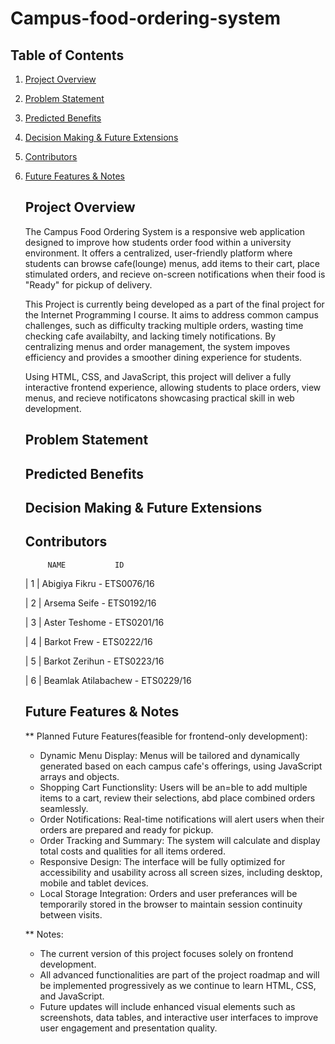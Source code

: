 # Campus-food-ordering-system
 ## Table of Contents

 1. [Project Overview](#project-overview)
 2. [Problem Statement](#problem-statement)
 3. [Predicted Benefits](#predicted-benefits)
 4. [Decision Making & Future Extensions](#decision-making--future-extensions)
 5. [Contributors](#contributors)
 6. [Future Features & Notes](#future-features--notes)

    ## Project Overview
    
    The Campus Food Ordering System is a responsive web application designed to improve how students order food within a university environment. It offers a centralized, user-friendly platform where students can browse cafe(lounge) menus, add items to their cart, place stimulated orders, and recieve on-screen notifications when their food is "Ready" for pickup of delivery.

    This Project is currently being developed as a part of the final project for the Internet Programming I course. It aims to address common campus challenges, such as difficulty tracking multiple orders, wasting time checking cafe availabilty, and lacking timely notifications. By centralizing menus and order management, the system impoves efficiency and provides a smoother dining experience for students.

     Using HTML, CSS, and JavaScript, this project will deliver a fully interactive frontend experience, allowing students to place orders, view menus, and recieve notificatons showcasing practical skill in web development.
    
    ## Problem Statement
   

    ## Predicted Benefits
    

    ## Decision Making & Future Extensions


    ## Contributors
             NAME           ID
    | 1 | Abigiya Fikru - ETS0076/16 
    
    | 2 | Arsema Seife - ETS0192/16
    
    | 3 | Aster Teshome - ETS0201/16
    
    | 4 | Barkot Frew - ETS0222/16
    
    | 5 | Barkot Zerihun - ETS0223/16
    
    | 6 | Beamlak Atilabachew - ETS0229/16 

   
    ## Future Features & Notes
    ** Planned Future Features(feasible for frontend-only development):
    - Dynamic Menu Display: Menus will be tailored and dynamically generated based on each campus cafe's offerings, using JavaScript arrays and objects.
    - Shopping Cart Functionslity: Users will be an=ble to add multiple items to a cart, review their selections, abd place combined orders seamlessly.
    - Order Notifications: Real-time notifications will alert users when their orders are prepared and ready for pickup.
    - Order Tracking and Summary: The system will calculate and display total costs and qualities for all items ordered.
    - Responsive Design: The interface will be fully optimized for accessibility and usability across all screen sizes, including desktop, mobile and tablet devices.
    - Local Storage Integration: Orders and user preferances will be temporarily stored in the browser to maintain session continuity between visits.

    ** Notes:
     - The current version of this project focuses solely on frontend development.
     - All advanced functionalities are part of the project roadmap and will be implemented progressively as we continue to learn HTML, CSS, and JavaScript.
     - Future updates will include enhanced visual elements such as screenshots, data tables, and interactive user interfaces to improve user engagement and presentation quality.
  
